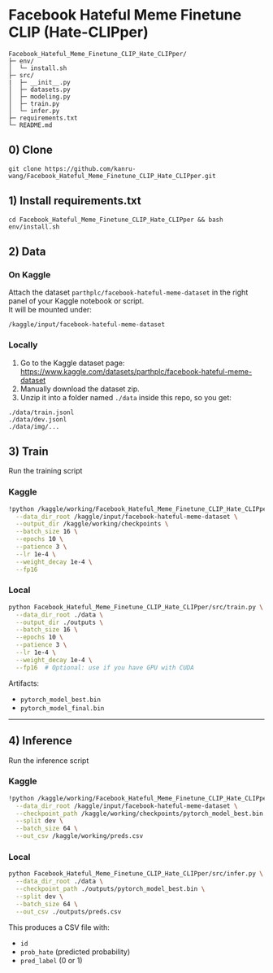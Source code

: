 # Facebook Hateful Meme Finetune CLIP (Hate-CLIPper)

    Facebook_Hateful_Meme_Finetune_CLIP_Hate_CLIPper/
    ├─ env/
    │  └─ install.sh
    ├─ src/
    |  ├─ __init__.py
    │  ├─ datasets.py
    │  ├─ modeling.py
    │  ├─ train.py
    │  └─ infer.py
    ├─ requirements.txt
    └─ README.md

## 0) Clone

    git clone https://github.com/kanru-wang/Facebook_Hateful_Meme_Finetune_CLIP_Hate_CLIPper.git

## 1) Install requirements.txt

    cd Facebook_Hateful_Meme_Finetune_CLIP_Hate_CLIPper && bash env/install.sh

## 2) Data

### On Kaggle
Attach the dataset `parthplc/facebook-hateful-meme-dataset` in the right panel of your Kaggle notebook or script.  
It will be mounted under:
```
/kaggle/input/facebook-hateful-meme-dataset
```

###  Locally
1. Go to the Kaggle dataset page:  
   https://www.kaggle.com/datasets/parthplc/facebook-hateful-meme-dataset
2. Manually download the dataset zip.
3. Unzip it into a folder named `./data` inside this repo, so you get:
```
./data/train.jsonl
./data/dev.jsonl
./data/img/...
```

## 3) Train

Run the training script

### Kaggle
```bash
!python /kaggle/working/Facebook_Hateful_Meme_Finetune_CLIP_Hate_CLIPper/src/train.py \
  --data_dir_root /kaggle/input/facebook-hateful-meme-dataset \
  --output_dir /kaggle/working/checkpoints \
  --batch_size 16 \
  --epochs 10 \
  --patience 3 \
  --lr 1e-4 \
  --weight_decay 1e-4 \
  --fp16
```

### Local
```bash
python Facebook_Hateful_Meme_Finetune_CLIP_Hate_CLIPper/src/train.py \
  --data_dir_root ./data \
  --output_dir ./outputs \
  --batch_size 16 \
  --epochs 10 \
  --patience 3 \
  --lr 1e-4 \
  --weight_decay 1e-4 \
  --fp16  # Optional: use if you have GPU with CUDA
```

Artifacts:
- `pytorch_model_best.bin`
- `pytorch_model_final.bin`

---

## 4) Inference

Run the inference script

### Kaggle
```bash
!python /kaggle/working/Facebook_Hateful_Meme_Finetune_CLIP_Hate_CLIPper/src/infer.py \
  --data_dir_root /kaggle/input/facebook-hateful-meme-dataset \
  --checkpoint_path /kaggle/working/checkpoints/pytorch_model_best.bin \
  --split dev \
  --batch_size 64 \
  --out_csv /kaggle/working/preds.csv
```

### Local
```bash
python Facebook_Hateful_Meme_Finetune_CLIP_Hate_CLIPper/src/infer.py \
  --data_dir_root ./data \
  --checkpoint_path ./outputs/pytorch_model_best.bin \
  --split dev \
  --batch_size 64 \
  --out_csv ./outputs/preds.csv
```

This produces a CSV file with:
- `id`
- `prob_hate` (predicted probability)
- `pred_label` (0 or 1)
